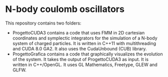 # N-body coulomb oscillators

This repository contains two folders:
- ProgettoCUDA3 contains a code that uses FMM in 2D cartesian coordinates and symplectic integrators for the simulation of a N-body system of charged particles. It is written in C++11 with multithreading and CUDA 8.0 GA2. It also uses the CudaUnbound (CUB) library.
- ProgettoGrafica contains a code that graphically visualizes the evolution of the system. It takes the output of ProgettoCUDA3 as input. It is written in C++/OpenGL. It uses GL Mathematics, Freetype, GLEW and GLFW.
